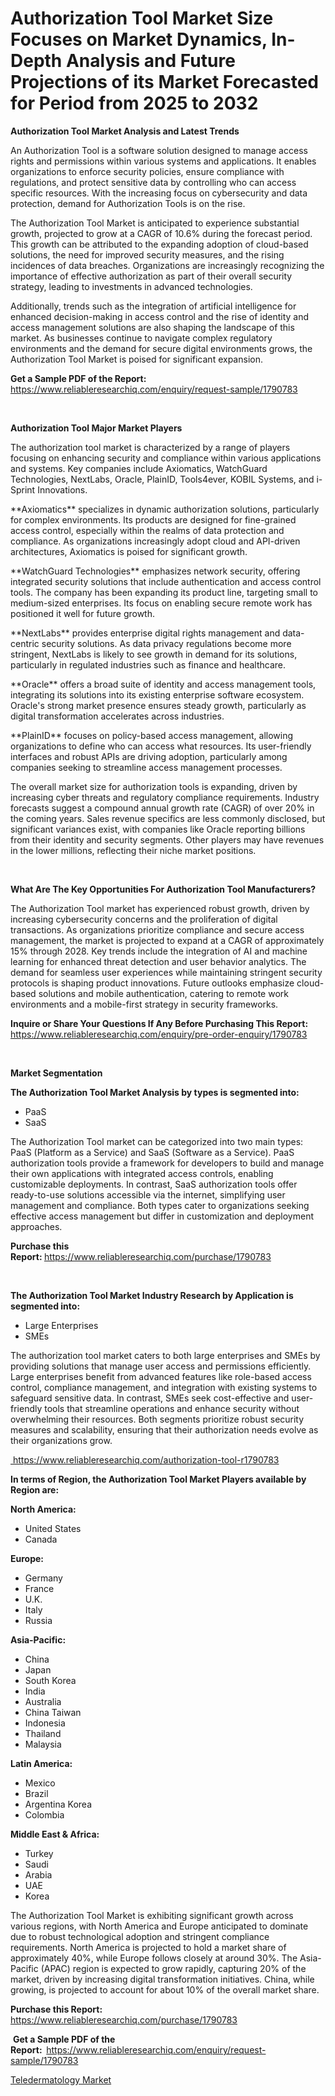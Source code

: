 <p><h1>Authorization Tool Market Size Focuses on Market Dynamics, In-Depth Analysis and Future Projections of its Market Forecasted for Period from 2025 to 2032</h1></p><p><strong>Authorization Tool Market Analysis and Latest Trends</strong></p>
<p><p>An Authorization Tool is a software solution designed to manage access rights and permissions within various systems and applications. It enables organizations to enforce security policies, ensure compliance with regulations, and protect sensitive data by controlling who can access specific resources. With the increasing focus on cybersecurity and data protection, demand for Authorization Tools is on the rise.</p><p>The Authorization Tool Market is anticipated to experience substantial growth, projected to grow at a CAGR of 10.6% during the forecast period. This growth can be attributed to the expanding adoption of cloud-based solutions, the need for improved security measures, and the rising incidences of data breaches. Organizations are increasingly recognizing the importance of effective authorization as part of their overall security strategy, leading to investments in advanced technologies. </p><p>Additionally, trends such as the integration of artificial intelligence for enhanced decision-making in access control and the rise of identity and access management solutions are also shaping the landscape of this market. As businesses continue to navigate complex regulatory environments and the demand for secure digital environments grows, the Authorization Tool Market is poised for significant expansion.</p></p>
<p><strong>Get a Sample PDF of the Report:&nbsp;</strong> <a href="https://www.reliableresearchiq.com/enquiry/request-sample/1790783?utm_campaign=3359&utm_medium=2&utm_source=Github&utm_content=ia&utm_term=10032025&utm_id=authorization-tool">https://www.reliableresearchiq.com/enquiry/request-sample/1790783</a></p>
<p>&nbsp;</p>
<p><strong>Authorization Tool Major Market Players</strong></p>
<p><p>The authorization tool market is characterized by a range of players focusing on enhancing security and compliance within various applications and systems. Key companies include Axiomatics, WatchGuard Technologies, NextLabs, Oracle, PlainID, Tools4ever, KOBIL Systems, and i-Sprint Innovations.</p><p>**Axiomatics** specializes in dynamic authorization solutions, particularly for complex environments. Its products are designed for fine-grained access control, especially within the realms of data protection and compliance. As organizations increasingly adopt cloud and API-driven architectures, Axiomatics is poised for significant growth.</p><p>**WatchGuard Technologies** emphasizes network security, offering integrated security solutions that include authentication and access control tools. The company has been expanding its product line, targeting small to medium-sized enterprises. Its focus on enabling secure remote work has positioned it well for future growth.</p><p>**NextLabs** provides enterprise digital rights management and data-centric security solutions. As data privacy regulations become more stringent, NextLabs is likely to see growth in demand for its solutions, particularly in regulated industries such as finance and healthcare.</p><p>**Oracle** offers a broad suite of identity and access management tools, integrating its solutions into its existing enterprise software ecosystem. Oracle's strong market presence ensures steady growth, particularly as digital transformation accelerates across industries.</p><p>**PlainID** focuses on policy-based access management, allowing organizations to define who can access what resources. Its user-friendly interfaces and robust APIs are driving adoption, particularly among companies seeking to streamline access management processes.</p><p>The overall market size for authorization tools is expanding, driven by increasing cyber threats and regulatory compliance requirements. Industry forecasts suggest a compound annual growth rate (CAGR) of over 20% in the coming years. Sales revenue specifics are less commonly disclosed, but significant variances exist, with companies like Oracle reporting billions from their identity and security segments. Other players may have revenues in the lower millions, reflecting their niche market positions.</p></p>
<p>&nbsp;</p>
<p><strong>What Are The Key Opportunities For Authorization Tool Manufacturers?</strong></p>
<p><p>The Authorization Tool market has experienced robust growth, driven by increasing cybersecurity concerns and the proliferation of digital transactions. As organizations prioritize compliance and secure access management, the market is projected to expand at a CAGR of approximately 15% through 2028. Key trends include the integration of AI and machine learning for enhanced threat detection and user behavior analytics. The demand for seamless user experiences while maintaining stringent security protocols is shaping product innovations. Future outlooks emphasize cloud-based solutions and mobile authentication, catering to remote work environments and a mobile-first strategy in security frameworks.</p></p>
<p><strong>Inquire or Share Your Questions If Any Before Purchasing This Report:</strong> <a href="https://www.reliableresearchiq.com/enquiry/pre-order-enquiry/1790783?utm_campaign=3359&utm_medium=2&utm_source=Github&utm_content=ia&utm_term=10032025&utm_id=authorization-tool">https://www.reliableresearchiq.com/enquiry/pre-order-enquiry/1790783</a></p>
<p>&nbsp;</p>
<p><strong>Market Segmentation</strong></p>
<p><strong>The Authorization Tool Market Analysis by types is segmented into:</strong></p>
<p><ul><li>PaaS</li><li>SaaS</li></ul></p>
<p><p>The Authorization Tool market can be categorized into two main types: PaaS (Platform as a Service) and SaaS (Software as a Service). PaaS authorization tools provide a framework for developers to build and manage their own applications with integrated access controls, enabling customizable deployments. In contrast, SaaS authorization tools offer ready-to-use solutions accessible via the internet, simplifying user management and compliance. Both types cater to organizations seeking effective access management but differ in customization and deployment approaches.</p></p>
<p><strong>Purchase this Report:&nbsp;</strong><a href="https://www.reliableresearchiq.com/purchase/1790783?utm_campaign=3359&utm_medium=2&utm_source=Github&utm_content=ia&utm_term=10032025&utm_id=authorization-tool">https://www.reliableresearchiq.com/purchase/1790783</a></p>
<p>&nbsp;</p>
<p><strong>The Authorization Tool Market Industry Research by Application is segmented into:</strong></p>
<p><ul><li>Large Enterprises</li><li>SMEs</li></ul></p>
<p><p>The authorization tool market caters to both large enterprises and SMEs by providing solutions that manage user access and permissions efficiently. Large enterprises benefit from advanced features like role-based access control, compliance management, and integration with existing systems to safeguard sensitive data. In contrast, SMEs seek cost-effective and user-friendly tools that streamline operations and enhance security without overwhelming their resources. Both segments prioritize robust security measures and scalability, ensuring that their authorization needs evolve as their organizations grow.</p></p>
<p><a href="https://www.reliableresearchiq.com/authorization-tool-r1790783?utm_campaign=3359&utm_medium=2&utm_source=Github&utm_content=ia&utm_term=10032025&utm_id=authorization-tool">&nbsp;https://www.reliableresearchiq.com/authorization-tool-r1790783</a></p>
<p><strong>In terms of Region, the Authorization Tool Market Players available by Region are:</strong></p>
<p>
    <p> <strong> North America: </strong>
        <ul>
            <li>United States</li>
            <li>Canada</li>
        </ul>
        </p> 
    <p> <strong> Europe: </strong>
        <ul>
            <li>Germany</li>
            <li>France</li>
            <li>U.K.</li>
            <li>Italy</li>
            <li>Russia</li>
        </ul>
        </p> 
    <p> <strong> Asia-Pacific: </strong>
        <ul>
            <li>China</li>
            <li>Japan</li>
            <li>South Korea</li>
            <li>India</li>
            <li>Australia</li>
            <li>China Taiwan</li>
            <li>Indonesia</li>
            <li>Thailand</li>
            <li>Malaysia</li>
        </ul>
        </p> 
    <p> <strong> Latin America: </strong>
        <ul>
            <li>Mexico</li>
            <li>Brazil</li>
            <li>Argentina Korea</li>
            <li>Colombia</li>
        </ul>
        </p> 
    <p> <strong> Middle East & Africa: </strong>
        <ul>
            <li>Turkey</li>
            <li>Saudi</li>
            <li>Arabia</li>
            <li>UAE</li>
            <li>Korea</li>
        </ul>
    </p>
    </p>
<p><p>The Authorization Tool Market is exhibiting significant growth across various regions, with North America and Europe anticipated to dominate due to robust technological adoption and stringent compliance requirements. North America is projected to hold a market share of approximately 40%, while Europe follows closely at around 30%. The Asia-Pacific (APAC) region is expected to grow rapidly, capturing 20% of the market, driven by increasing digital transformation initiatives. China, while growing, is projected to account for about 10% of the overall market share.</p></p>
<p><strong>Purchase this Report: </strong><a href="https://www.reliableresearchiq.com/purchase/1790783?utm_campaign=3359&utm_medium=2&utm_source=Github&utm_content=ia&utm_term=10032025&utm_id=authorization-tool">https://www.reliableresearchiq.com/purchase/1790783</a></p>
<p>&nbsp;<strong>Get a Sample PDF of the Report:&nbsp;&nbsp;</strong><a href="https://www.reliableresearchiq.com/enquiry/request-sample/1790783?utm_campaign=3359&utm_medium=2&utm_source=Github&utm_content=ia&utm_term=10032025&utm_id=authorization-tool">https://www.reliableresearchiq.com/enquiry/request-sample/1790783</a></p>
<p><strong></strong></p>
<p><p><a href="https://github.com/lillybosakoi/Market-Research-Report-List-1/blob/main/teledermatology-market.md?utm_campaign=3359&utm_medium=2&utm_source=Github&utm_content=ia&utm_term=10032025&utm_id=authorization-tool">Teledermatology Market</a></p></p>